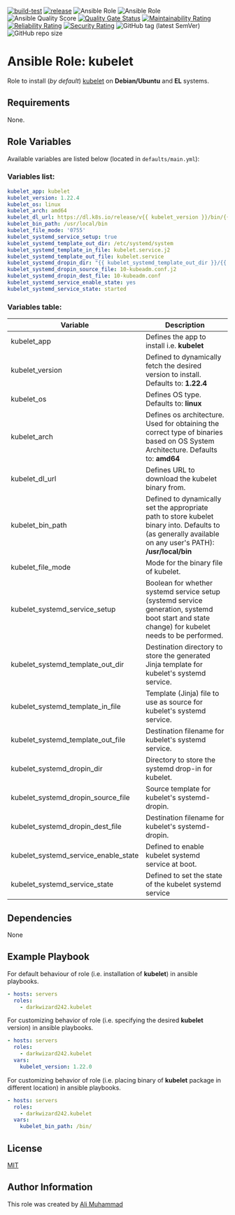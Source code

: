 [![build-test](https://github.com/darkwizard242/ansible-role-kubelet/workflows/build-and-test/badge.svg?branch=master)](https://github.com/darkwizard242/ansible-role-kubelet/actions?query=workflow%3Abuild-and-test) [![release](https://github.com/darkwizard242/ansible-role-kubelet/workflows/release/badge.svg)](https://github.com/darkwizard242/ansible-role-kubelet/actions?query=workflow%3Arelease) ![Ansible Role](https://img.shields.io/ansible/role/57090?color=dark%20green%20) ![Ansible Role](https://img.shields.io/ansible/role/d/57090?label=role%20downloads) ![Ansible Quality Score](https://img.shields.io/ansible/quality/57090?label=ansible%20quality%20score) [![Quality Gate Status](https://sonarcloud.io/api/project_badges/measure?project=ansible-role-kubelet&metric=alert_status)](https://sonarcloud.io/dashboard?id=ansible-role-kubelet) [![Maintainability Rating](https://sonarcloud.io/api/project_badges/measure?project=ansible-role-kubelet&metric=sqale_rating)](https://sonarcloud.io/dashboard?id=ansible-role-kubelet) [![Reliability Rating](https://sonarcloud.io/api/project_badges/measure?project=ansible-role-kubelet&metric=reliability_rating)](https://sonarcloud.io/dashboard?id=ansible-role-kubelet) [![Security Rating](https://sonarcloud.io/api/project_badges/measure?project=ansible-role-kubelet&metric=security_rating)](https://sonarcloud.io/dashboard?id=ansible-role-kubelet) ![GitHub tag (latest SemVer)](https://img.shields.io/github/tag/darkwizard242/ansible-role-kubelet?label=release) ![GitHub repo size](https://img.shields.io/github/repo-size/darkwizard242/ansible-role-kubelet?color=orange&style=flat-square)

# Ansible Role: kubelet

Role to install (_by default_) [kubelet](https://kubernetes.io/docs/reference/command-line-tools-reference/kubelet/) on **Debian/Ubuntu** and **EL** systems.

## Requirements

None.

## Role Variables

Available variables are listed below (located in `defaults/main.yml`):

### Variables list:

```yaml
kubelet_app: kubelet
kubelet_version: 1.22.4
kubelet_os: linux
kubelet_arch: amd64
kubelet_dl_url: https://dl.k8s.io/release/v{{ kubelet_version }}/bin/{{ kubelet_os }}/{{ kubelet_arch }}/{{ kubelet_app }}
kubelet_bin_path: /usr/local/bin
kubelet_file_mode: '0755'
kubelet_systemd_service_setup: true
kubelet_systemd_template_out_dir: /etc/systemd/system
kubelet_systemd_template_in_file: kubelet.service.j2
kubelet_systemd_template_out_file: kubelet.service
kubelet_systemd_dropin_dir: "{{ kubelet_systemd_template_out_dir }}/{{ kubelet_app }}.service.d"
kubelet_systemd_dropin_source_file: 10-kubeadm.conf.j2
kubelet_systemd_dropin_dest_file: 10-kubeadm.conf
kubelet_systemd_service_enable_state: yes
kubelet_systemd_service_state: started
```

### Variables table:

Variable                             | Description
------------------------------------ | ---------------------------------------------------------------------------------------------------------------------------------------------------------
kubelet_app                          | Defines the app to install i.e. **kubelet**
kubelet_version                      | Defined to dynamically fetch the desired version to install. Defaults to: **1.22.4**
kubelet_os                           | Defines OS type. Defaults to: **linux**
kubelet_arch                         | Defines os architecture. Used for obtaining the correct type of binaries based on OS System Architecture. Defaults to: **amd64**
kubelet_dl_url                       | Defines URL to download the kubelet binary from.
kubelet_bin_path                     | Defined to dynamically set the appropriate path to store kubelet binary into. Defaults to (as generally available on any user's PATH): **/usr/local/bin**
kubelet_file_mode                    | Mode for the binary file of kubelet.
kubelet_systemd_service_setup        | Boolean for whether systemd service setup (systemd service generation, systemd boot start and state change) for kubelet needs to be performed.
kubelet_systemd_template_out_dir     | Destination directory to store the generated Jinja template for kubelet's systemd service.
kubelet_systemd_template_in_file     | Template (Jinja) file to use as source for kubelet's systemd service.
kubelet_systemd_template_out_file    | Destination filename for kubelet's systemd service.
kubelet_systemd_dropin_dir           | Directory to store the systemd drop-in for kubelet.
kubelet_systemd_dropin_source_file   | Source template for kubelet's systemd-dropin.
kubelet_systemd_dropin_dest_file     | Destination filename for kubelet's systemd-dropin.
kubelet_systemd_service_enable_state | Defined to enable kubelet systemd service at boot.
kubelet_systemd_service_state        | Defined to set the state of the kubelet systemd service

## Dependencies

None

## Example Playbook

For default behaviour of role (i.e. installation of **kubelet**) in ansible playbooks.

```yaml
- hosts: servers
  roles:
    - darkwizard242.kubelet
```

For customizing behavior of role (i.e. specifying the desired **kubelet** version) in ansible playbooks.

```yaml
- hosts: servers
  roles:
    - darkwizard242.kubelet
  vars:
    kubelet_version: 1.22.0
```

For customizing behavior of role (i.e. placing binary of **kubelet** package in different location) in ansible playbooks.

```yaml
- hosts: servers
  roles:
    - darkwizard242.kubelet
  vars:
    kubelet_bin_path: /bin/
```

## License

[MIT](https://github.com/darkwizard242/ansible-role-kubelet/blob/master/LICENSE)

## Author Information

This role was created by [Ali Muhammad](https://www.alimuhammad.dev/)

